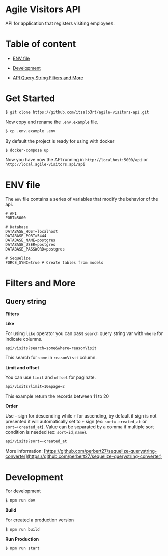 # Agile Visitors API

API for application that registers visiting employees.

# Table of content

- [ENV file](#env-file)

- [Development](#development)

- [API Query String Filters and More](#filters-and-more)


# Get Started

```bash
$ git clone https://github.com/itsalb3rt/agile-visitors-api.git
```

Now copy and rename the `.env.example` file.

```bash
$ cp .env.example .env
```

By default the project is ready for using with docker

```bash
$ docker-compose up
```

Now you have now the API running in `http://localhost:5000/api` or `http://local.agile-visitors.api/api`

# ENV file

The `env` file contains a series of variables that modify the behavior of the api.

```text
# API
PORT=5000 

# Database
DATABASE_HOST=localhost
DATABASE_PORT=5444
DATABASE_NAME=postgres
DATABASE_USER=postgres
DATABASE_PASSWORD=postgres

# Sequelize
FORCE_SYNC=true # Create tables from models
```

# Filters and More


## Query string

**Filters**

**Like**

For using `like` operator you can pass `search` query string var with `where` for indicate columns.

```
api/visits?search=some&where=reasonVisit
```

This search for `some` in `reasonVisit` column.

**Limit and offset**

You can use `limit` and `offset` for paginate.

```
api/visits?limit=10&page=2
```

This example return the records between 11 to 20

**Order**

Use `-` sign for descending while `+` for ascending, by default if sign is not presented it will automatically set to `+` sign (ex: `sort=-created_at` or `sort=+created_at`). Value can be separated by a comma if multiple sort condition is needed (ex: `sort=id,name`).

```
api/visits?sort=-created_at
```

More information: [https://github.com/perbert27/sequelize-querystring-converter](https://github.com/perbert27/sequelize-querystring-converter)


# Development

For development

```bash
$ npm run dev
```

**Build**

For created a production version
```bash
$ npm run build
```

**Run Production**

```bash
$ npm run start
```